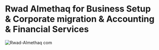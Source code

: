 # Rwad Almethaq for Business Setup & Corporate migration & Accounting & Financial Services
![Rwad-Almethaq com](https://user-images.githubusercontent.com/103155105/234991462-f19dc37a-03d5-41ea-9605-83de4dbad3f4.jpeg)
